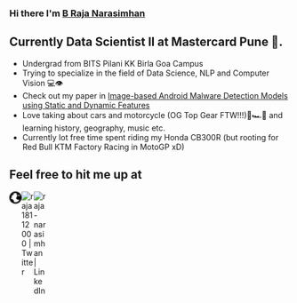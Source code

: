 

<!--
**rajanarasimhan/rajanarasimhan** is a ✨ _special_ ✨ repository because its `README.md` (this file) appears on your GitHub profile.

Here are some ideas to get you started:

- 🔭 I’m currently working on ...
- 🌱 I’m currently learning ...
- 👯 I’m looking to collaborate on ...
- 🤔 I’m looking for help with ...
- 💬 Ask me about ...
- 📫 How to reach me: ...
- 😄 Pronouns: ...
- ⚡ Fun fact: ...
-->
### Hi there I'm [B Raja Narasimhan](https://rajanarasimhan.github.io)

<!--
**sampreet-arthi/sampreet-arthi** is a ✨ _special_ ✨ repository because its `README.md` (this file) appears on your GitHub profile.

Here are some ideas to get you started:

- 🔭 I’m currently working on ...
- 🌱 I’m currently learning ...
- 👯 I’m looking to collaborate on ...
- 🤔 I’m looking for help with ...
- 💬 Ask me about ...
- 📫 How to reach me: ...
- 😄 Pronouns: ...
- ⚡ Fun fact: ...
-->

## Currently Data Scientist II at Mastercard Pune 🏫.
- Undergrad from BITS Pilani KK Birla Goa Campus
- Trying to specialize in the field of Data Science, NLP and Computer Vision 💻👁
- Check out my paper in [Image-based Android Malware Detection Models using Static and Dynamic Features](https://link.springer.com/chapter/10.1007/978-3-030-96308-8_120)  
- Love taking about cars and motorcycle (OG Top Gear FTW!!!)🚗🏎🚙 and learning history, geography, music etc.
- Currently lot free time spent riding my Honda CB300R (but rooting for Red Bull KTM Factory Racing in MotoGP xD)
  
## Feel free to hit me up at
[<img align="left" alt="rajanarasimhan.github.io" width="22px" src="https://raw.githubusercontent.com/iconic/open-iconic/master/svg/globe.svg" />][website]
[<img align="left" alt="raja18112000 | Twitter" width="22px" src="https://cdn.jsdelivr.net/npm/simple-icons@v3/icons/twitter.svg" />][twitter]
[<img align="left" alt="raja-narasimhan | LinkedIn" width="22px" src="https://cdn.jsdelivr.net/npm/simple-icons@v3/icons/linkedin.svg" />][linkedin]

<br />
<br />



[website]: https://rajanarasimhan.github.io
[twitter]: https://twitter.com/raja18112000
[instagram]: https://instagram.com/raja_narasimhan
[linkedin]: https://www.linkedin.com/in/raja-narasimhan-645329171/
